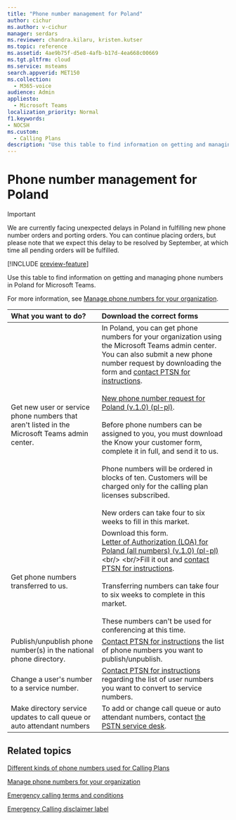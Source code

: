 ```yaml
---
title: "Phone number management for Poland"
author: cichur
ms.author: v-cichur
manager: serdars
ms.reviewer: chandra.kilaru, kristen.kutser
ms.topic: reference
ms.assetid: 4ae9b75f-d5e8-4afb-b17d-4ea668c00669
ms.tgt.pltfrm: cloud
ms.service: msteams
search.appverid: MET150
ms.collection: 
  - M365-voice
audience: Admin
appliesto: 
  - Microsoft Teams
localization_priority: Normal
f1.keywords:
- NOCSH
ms.custom: 
  - Calling Plans
description: "Use this table to find information on getting and managing phone numbers in Poland for Microsoft Teams."
---
```


# Phone number management for Poland

> [!IMPORTANT]
> We are currently facing unexpected delays in Poland in fulfilling new phone number orders and porting orders. You can continue placing orders, but please note that we expect this delay to be resolved by September, at which time all pending orders will be fulfilled.

[!INCLUDE [preview-feature](../includes/preview-feature.md)]

Use this table to find information on getting and managing phone numbers in Poland for Microsoft Teams.
  
For more information, see [Manage phone numbers for your organization](manage-phone-numbers-for-your-organization.md).
  
|**What you want to do?**|**Download the correct forms**|
|:-----|:-----|
|Get new user or service phone numbers that aren't listed in the Microsoft Teams admin center.  |In Poland, you can get phone numbers for your organization using the Microsoft Teams admin center. You can also submit a new phone number request by downloading the form and [contact PTSN for instructions](contact-pstn-service-desk.md).<br/><br/>[New phone number request for Poland (v.1.0) (pl-pl)](https://download.microsoft.com/download/d/f/3/df3648a4-4254-45b8-a9d7-6ba774a7caa7/know-your-customer-for-poland-(v1.0)-(pl-PL).pdf). <br/><br/> Before phone numbers can be assigned to you, you must download the Know your customer form, complete it in full, and send it to us.<br/><br/>Phone numbers will be ordered in blocks of ten. Customers will be charged only for the calling plan licenses subscribed.<br/><br/>New orders can take four to six weeks to fill in this market. |
|Get phone numbers transferred to us.| Download this form. <br/>[Letter of Authorization (LOA) for Poland (all numbers) (v.1.0) (pl-pl)](https://download.microsoft.com/download/e/3/a/e3a60111-9fb6-4df3-9fbf-68a8cb5c401e/letter-of-authorization-(loa)-for-poland-(all-numbers)-(v1.0)-(pl-pl).pdf) <br/> <br/>Fill it out and [contact PTSN for instructions](contact-pstn-service-desk.md). <br/><br/>Transferring numbers can take four to six weeks to complete in this market. <br/><br/> These numbers can't be used for conferencing at this time.    |
|Publish/unpublish phone number(s) in the national phone directory.  <br/> |[Contact PTSN for instructions](contact-pstn-service-desk.md) the list of phone numbers you want to publish/unpublish. <br/> |
|Change a user's number to a service number.  <br/> |[Contact PTSN for instructions](contact-pstn-service-desk.md) regarding the list of user numbers you want to convert to service numbers. <br/> |
|Make directory service updates to call queue or auto attendant numbers|To add or change call queue or auto attendant numbers, contact [the PSTN service desk](contact-pstn-service-desk.md). |

   
## Related topics

[Different kinds of phone numbers used for Calling Plans](../different-kinds-of-phone-numbers-used-for-calling-plans.md)

[Manage phone numbers for your organization](manage-phone-numbers-for-your-organization.md)

[Emergency calling terms and conditions](../emergency-calling-terms-and-conditions.md)
  
[Emergency Calling disclaimer label](https://download.microsoft.com/download/a/8/0/a807c43d-2177-4fe0-8732-86b3784ae6e5/emergency-calling-label-(en-us)-(v.1.0).zip)

